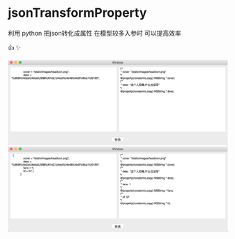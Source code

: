 # jsonTransformProperty
利用 python 把json转化成属性  在模型较多入参时 可以提高效率



:+1:
:sparkles:

![image](https://github.com/MrNobodyGithub/jsonTransformProperty_mac/blob/master/imgs/img0.jpeg)
![image](https://github.com/MrNobodyGithub/jsonTransformProperty_mac/blob/master/imgs/img1.jpeg)
